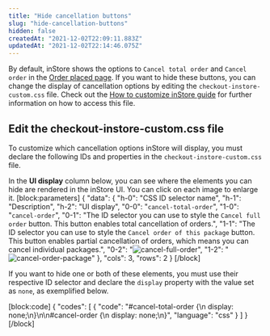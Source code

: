 ```yaml
---
title: "Hide cancellation buttons"
slug: "hide-cancellation-buttons"
hidden: false
createdAt: "2021-12-02T22:09:11.883Z"
updatedAt: "2021-12-02T22:14:46.075Z"
---
```


By default, inStore shows the options to `Cancel total order` and `Cancel order` in the [Order placed page](https://help.vtex.com/en/tracks/instore-using-the-app--4BYzQIwyOHvnmnCYQgLzdr/TrTtmCGVLTaCSmowGFYDI). If you want to hide these buttons, you can change the display of cancellation options by editing the `checkout-instore-custom.css` file. Check out the [How to customize inStore guide](https://developers.vtex.com/vtex-rest-api/docs/how-to-customize-instore#css-customizations) for further information on how to access this file.

## Edit the checkout-instore-custom.css file

To customize which cancellation options inStore will display, you must declare the following IDs and properties in the `checkout-instore-custom.css` file.

In the **UI display** column below, you can see where the elements you can hide are rendered in the inStore UI. You can click on each image to enlarge it.
[block:parameters]
{
  "data": {
    "h-0": "CSS ID selector name",
    "h-1": "Description",
    "h-2": "UI display",
    "0-0": "`cancel-total-order`",
    "1-0": "`cancel-order`",
    "0-1": "The ID selector you can use to style the `Cancel full order` button. This button enables total cancellation of orders.",
    "1-1": "The ID selector you can use to style the `Cancel order of this package` button. This button enables partial cancellation of orders, which means you can cancel individual packages.",
    "0-2": "![cancel-full-order](https://cdn.jsdelivr.net/gh/vtexdocs/dev-portal-content@readme-docs/docs/guides/VTEX%20inStore/how-to-customize-instore/238b258-image2_26.png)",
    "1-2": "![cancel-order-package](https://cdn.jsdelivr.net/gh/vtexdocs/dev-portal-content@readme-docs/docs/guides/VTEX%20inStore/how-to-customize-instore/4e16761-image1_27.png)"
  },
  "cols": 3,
  "rows": 2
}
[/block]

If you want to hide one or both of these elements, you must use their respective ID selector and declare the `display` property with the value set as `none`, as exemplified below.

[block:code]
{
  "codes": [
    {
      "code": "#cancel-total-order {\n    display: none;\n}\n\n#cancel-order {\n    display: none;\n}",
      "language": "css"
    }
  ]
}
[/block]
